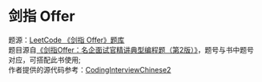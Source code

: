 # 剑指 Offer     
题源：[LeetCode 《剑指 Offer》题库](https://leetcode-cn.com/problemset/lcof/)    
题目源自[《剑指Offer：名企面试官精讲典型编程题（第2版）》](https://item.jd.com/12163054.html)，题号与书中题号对应，可搭配此书使用;    
作者提供的源代码参考：[CodingInterviewChinese2](https://github.com/zhedahht/CodingInterviewChinese2)
